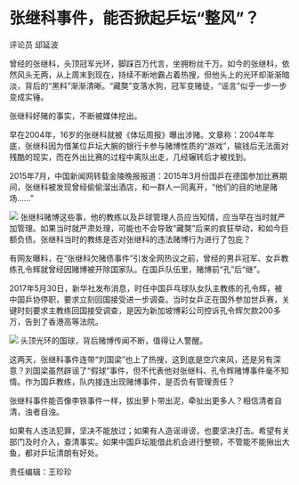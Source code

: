 # 张继科事件，能否掀起乒坛“整风”？

评论员 邱延波

曾经的张继科，头顶冠军光环，脚踩百万代言，坐拥粉丝千万。如今的张继科，依然风头无两，从上周末到现在，持续不断地霸占着热搜，但他头上的光环却渐渐暗淡，背后的“黑料”渐渐清晰。“藏獒”变落水狗，冠军变赌徒，“谣言”似乎一步一步变成实锤。

张继科好赌的事实，不断被媒体挖出。

早在2004年，16岁的张继科就被《体坛周报》曝出涉赌。文章称：2004年年底，张继科因为借某位乒坛大腕的银行卡参与赌博性质的“游戏”，输钱后无法面对残酷的现实，而在外出比赛的过程中离队出走，几经辗转后才被找到。

2015年7月，中国新闻网转载金陵晚报报道：2015年3月份国乒在德国参加比赛期间，张继科被发现曾经偷偷溜出酒店，和一群人一同离开，“他们的目的地是赌场……”

![](https://inews.gtimg.com/om_bt/OqgVXE0vOBUJN-rXnug8D1pL39yunFP_eFdseVZMcoGlEAA/1000)
张继科赌博这些事，他的教练以及乒球管理人员应当知情，应当早在当时就严加管理。如果当时就严肃处理，可能也不会导致“藏獒”后来的疯狂举动，和如今巨额负债。张继科当时的教练是否对张继科的违法赌博行为进行了包庇？

有网友曝料，在“张继科欠赌债事件”引发全网热议之前，曾经的男乒冠军、女乒教练孔令辉就曾经因赌博被开除国家队。在国乒队伍里，赌博前“孔”后“继”。

2017年5月30日，新华社发布消息，时任中国乒乓球队女队主教练的孔令辉，被中国乒协停职，要求立刻回国接受进一步调查。当时女乒正在国外参加世乒赛，关键时刻要求主教练回国接受调查，是因为新加坡博彩公司控诉孔令辉欠款200多万，告到了香港高等法院。

![](https://inews.gtimg.com/om_bt/OZRCPGigQEcRXv4gNgGAIHDPfJsAcKoi5mYJxnJ45Pm5sAA/1000)
头顶光环的国球，背后赌博传闻不断，值得让人警醒。

这两天，张继科事件连带“刘国梁”也上了热搜，这到底是空穴来风，还是另有深意？刘国梁虽然辟谣了“假球”事件，但不代表他对张继科、孔令辉赌博事件毫不知情。作为国乒教练，队内接连出现赌博事件，是否负有管理责任？

张继科事件能否像李铁事件一样，拔出萝卜带出泥，牵扯出更多人？相信清者自清，浊者自浊。

如果有人违法犯罪，坚决不能放过；如果有人造谣诽谤，也要坚决打击。希望有关部门及时介入，查清事实。如果中国乒坛能借此机会进行整顿，不管能不能揪出大鱼，都对乒坛清朗有好处。

责任编辑：王珍珍

